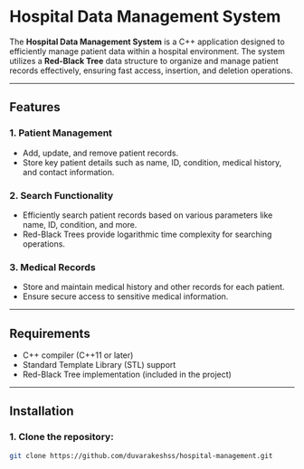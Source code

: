# Hospital Data Management System  

The **Hospital Data Management System** is a C++ application designed to efficiently manage patient data within a hospital environment. The system utilizes a **Red-Black Tree** data structure to organize and manage patient records effectively, ensuring fast access, insertion, and deletion operations.  

---

## **Features**  

### **1. Patient Management**  
- Add, update, and remove patient records.  
- Store key patient details such as name, ID, condition, medical history, and contact information.  

### **2. Search Functionality**  
- Efficiently search patient records based on various parameters like name, ID, condition, and more.  
- Red-Black Trees provide logarithmic time complexity for searching operations.  

### **3. Medical Records**  
- Store and maintain medical history and other records for each patient.  
- Ensure secure access to sensitive medical information.  

---

## **Requirements**  

- C++ compiler (C++11 or later)  
- Standard Template Library (STL) support  
- Red-Black Tree implementation (included in the project)  

---

## **Installation**  

### **1. Clone the repository:**  
```bash  
git clone https://github.com/duvarakeshss/hospital-management.git  
```
